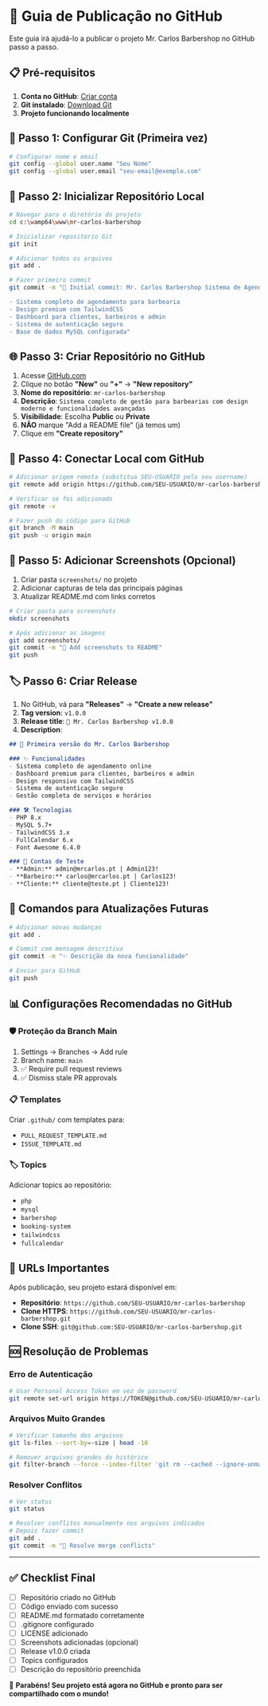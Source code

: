 # 🚀 Guia de Publicação no GitHub

Este guia irá ajudá-lo a publicar o projeto Mr. Carlos Barbershop no GitHub passo a passo.

## 📋 Pré-requisitos

1. **Conta no GitHub**: [Criar conta](https://github.com/join)
2. **Git instalado**: [Download Git](https://git-scm.com/downloads)
3. **Projeto funcionando localmente**

## 🔧 Passo 1: Configurar Git (Primeira vez)

```bash
# Configurar nome e email
git config --global user.name "Seu Nome"
git config --global user.email "seu-email@exemplo.com"
```

## 📁 Passo 2: Inicializar Repositório Local

```bash
# Navegar para o diretório do projeto
cd c:\wamp64\www\mr-carlos-barbershop

# Inicializar repositório Git
git init

# Adicionar todos os arquivos
git add .

# Fazer primeiro commit
git commit -m "🎉 Initial commit: Mr. Carlos Barbershop Sistema de Agendamento

- Sistema completo de agendamento para barbearia
- Design premium com TailwindCSS
- Dashboard para clientes, barbeiros e admin
- Sistema de autenticação seguro
- Base de dados MySQL configurada"
```

## 🌐 Passo 3: Criar Repositório no GitHub

1. Acesse [GitHub.com](https://github.com)
2. Clique no botão **"New"** ou **"+"** → **"New repository"**
3. **Nome do repositório**: `mr-carlos-barbershop`
4. **Descrição**: `Sistema completo de gestão para barbearias com design moderno e funcionalidades avançadas`
5. **Visibilidade**: Escolha **Public** ou **Private**
6. **NÃO** marque "Add a README file" (já temos um)
7. Clique em **"Create repository"**

## 🔗 Passo 4: Conectar Local com GitHub

```bash
# Adicionar origem remota (substitua SEU-USUARIO pelo seu username)
git remote add origin https://github.com/SEU-USUARIO/mr-carlos-barbershop.git

# Verificar se foi adicionado
git remote -v

# Fazer push do código para GitHub
git branch -M main
git push -u origin main
```

## 📸 Passo 5: Adicionar Screenshots (Opcional)

1. Criar pasta `screenshots/` no projeto
2. Adicionar capturas de tela das principais páginas
3. Atualizar README.md com links corretos

```bash
# Criar pasta para screenshots
mkdir screenshots

# Após adicionar as imagens
git add screenshots/
git commit -m "📸 Add screenshots to README"
git push
```

## 🏷️ Passo 6: Criar Release

1. No GitHub, vá para **"Releases"** → **"Create a new release"**
2. **Tag version**: `v1.0.0`
3. **Release title**: `🎉 Mr. Carlos Barbershop v1.0.0`
4. **Description**:
```markdown
## 🚀 Primeira versão do Mr. Carlos Barbershop

### ✨ Funcionalidades
- Sistema completo de agendamento online
- Dashboard premium para clientes, barbeiros e admin  
- Design responsivo com TailwindCSS
- Sistema de autenticação seguro
- Gestão completa de serviços e horários

### 🛠️ Tecnologias
- PHP 8.x
- MySQL 5.7+
- TailwindCSS 3.x
- FullCalendar 6.x
- Font Awesome 6.4.0

### 🔐 Contas de Teste
- **Admin:** admin@mrcarlos.pt | Admin123!
- **Barbeiro:** carlos@mrcarlos.pt | Carlos123!
- **Cliente:** cliente@teste.pt | Cliente123!
```

## 🔄 Comandos para Atualizações Futuras

```bash
# Adicionar novas mudanças
git add .

# Commit com mensagem descritiva
git commit -m "✨ Descrição da nova funcionalidade"

# Enviar para GitHub
git push
```

## 📊 Configurações Recomendadas no GitHub

### 🛡️ Proteção da Branch Main
1. Settings → Branches → Add rule
2. Branch name: `main`
3. ✅ Require pull request reviews
4. ✅ Dismiss stale PR approvals

### 📋 Templates
Criar `.github/` com templates para:
- `PULL_REQUEST_TEMPLATE.md`
- `ISSUE_TEMPLATE.md`

### 🏷️ Topics
Adicionar topics ao repositório:
- `php`
- `mysql`
- `barbershop`
- `booking-system`
- `tailwindcss`
- `fullcalendar`

## 🎯 URLs Importantes

Após publicação, seu projeto estará disponível em:
- **Repositório**: `https://github.com/SEU-USUARIO/mr-carlos-barbershop`
- **Clone HTTPS**: `https://github.com/SEU-USUARIO/mr-carlos-barbershop.git`
- **Clone SSH**: `git@github.com:SEU-USUARIO/mr-carlos-barbershop.git`

## 🆘 Resolução de Problemas

### Erro de Autenticação
```bash
# Usar Personal Access Token em vez de password
git remote set-url origin https://TOKEN@github.com/SEU-USUARIO/mr-carlos-barbershop.git
```

### Arquivos Muito Grandes
```bash
# Verificar tamanho dos arquivos
git ls-files --sort-by=-size | head -10

# Remover arquivos grandes do histórico
git filter-branch --force --index-filter 'git rm --cached --ignore-unmatch arquivo-grande.zip' --prune-empty --tag-name-filter cat -- --all
```

### Resolver Conflitos
```bash
# Ver status
git status

# Resolver conflitos manualmente nos arquivos indicados
# Depois fazer commit
git add .
git commit -m "🔧 Resolve merge conflicts"
```

---

## ✅ Checklist Final

- [ ] Repositório criado no GitHub
- [ ] Código enviado com sucesso  
- [ ] README.md formatado corretamente
- [ ] .gitignore configurado
- [ ] LICENSE adicionado
- [ ] Screenshots adicionadas (opcional)
- [ ] Release v1.0.0 criada
- [ ] Topics configurados
- [ ] Descrição do repositório preenchida

🎉 **Parabéns! Seu projeto está agora no GitHub e pronto para ser compartilhado com o mundo!**
